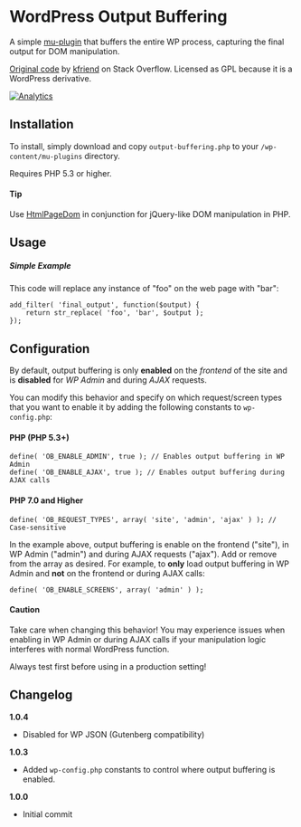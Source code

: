 # WordPress Output Buffering

A simple [mu-plugin](https://codex.wordpress.org/Must_Use_Plugins) that buffers the entire WP process, capturing the final output for DOM manipulation.

[Original code](http://stackoverflow.com/a/22818089/3799374) by [kfriend](https://stackoverflow.com/users/419673/kfriend) on Stack Overflow. Licensed as GPL because it is a WordPress derivative.

[![Analytics](https://ga-beacon.appspot.com/UA-67333102-2/dmhendricks/wordpress-output-buffering?flat)](https://ga-beacon.appspot.com/?utm_source=github.com&utm_medium=campaign&utm_content=button&utm_campaign=wordpress-output-buffering)

## Installation

To install, simply download and copy `output-buffering.php` to your `/wp-content/mu-plugins` directory.

Requires PHP 5.3 or higher.

#### Tip

Use [HtmlPageDom](https://github.com/wasinger/htmlpagedom) in conjunction for jQuery-like DOM manipulation in PHP.

## Usage

##### Simple Example

This code will replace any instance of "foo" on the web page with "bar":

```
add_filter( 'final_output', function($output) {
    return str_replace( 'foo', 'bar', $output );
});
```

## Configuration

By default, output buffering is only **enabled** on the *frontend* of the site and is **disabled** for *WP Admin* and during *AJAX* requests.

You can modify this behavior and specify on which request/screen types that you want to enable it by adding the following constants to `wp-config.php`:

#### PHP (PHP 5.3+)

```
define( 'OB_ENABLE_ADMIN', true ); // Enables output buffering in WP Admin
define( 'OB_ENABLE_AJAX', true ); // Enables output buffering during AJAX calls
```

#### PHP 7.0 and Higher

```
define( 'OB_REQUEST_TYPES', array( 'site', 'admin', 'ajax' ) ); // Case-sensitive
```

In the example above, output buffering is enable on the frontend ("site"), in WP Admin ("admin") and during AJAX requests ("ajax"). Add or remove from the array as desired. For example, to **only** load output buffering in WP Admin and **not** on the frontend or during AJAX calls:

```
define( 'OB_ENABLE_SCREENS', array( 'admin' ) );
```

#### Caution

Take care when changing this behavior! You may experience issues when enabling in WP Admin or during AJAX calls if your manipulation logic interferes with normal WordPress function.

Always test first before using in a production setting!

## Changelog

**1.0.4**
* Disabled for WP JSON (Gutenberg compatibility)

**1.0.3**
* Added `wp-config.php` constants to control where output buffering is enabled.

**1.0.0**
* Initial commit
